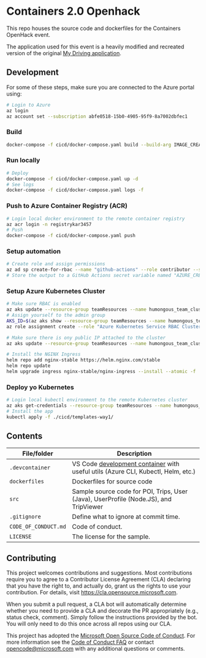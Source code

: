 # Containers 2.0 Openhack



<!--
Guidelines on README format: https://review.docs.microsoft.com/help/onboard/admin/samples/concepts/readme-template?branch=master

Guidance on onboarding samples to docs.microsoft.com/samples: https://review.docs.microsoft.com/help/onboard/admin/samples/process/onboarding?branch=master

Taxonomies for products and languages: https://review.docs.microsoft.com/new-hope/information-architecture/metadata/taxonomies?branch=master
-->

This repo houses the source code and dockerfiles for the Containers OpenHack event.

The application used for this event is a heavily modified and recreated version of the original [My Driving application](https://github.com/Azure-Samples/MyDriving).

## Development

For some of these steps, make sure you are connected to the Azure portal using:

```bash
# Login to Azure
az login
az account set --subscription abfe0518-15b0-4905-95f9-8a7002dbfec1
```

### Build

```bash
docker-compose -f cicd/docker-compose.yaml build --build-arg IMAGE_CREATE_DATE="`date -u +"%Y-%m-%dT%H:%M:%SZ"`" --build-arg IMAGE_SOURCE_REVISION="`git rev-parse HEAD`" --build-arg IMAGE_VERSION="`git describe --tags --abbrev=0`"
```

### Run locally

```bash
# Deploy
docker-compose -f cicd/docker-compose.yaml up -d
# See logs
docker-compose -f cicd/docker-compose.yaml logs -f
```

### Push to Azure Container Registry (ACR)

```bash
# Login local docker environment to the remote container registry
az acr login -n registrykar3457
# Push
docker-compose -f cicd/docker-compose.yaml push
```

### Setup automation

```bash
# Create role and assign permissions
az ad sp create-for-rbac --name "github-actions" --role contributor --scopes /subscriptions/abfe0518-15b0-4905-95f9-8a7002dbfec1 --sdk-auth
# Store the output to a GitHub Actions secret variable named "AZURE_CREDS"
```

### Setup Azure Kubernetes Cluster

```bash
# Make sure RBAC is enabled
az aks update --resource-group teamResources --name humongous_team_cluster --enable-aad --enable-azure-rbac --disable-local-accounts
# Assign yourself to the admin group
AKS_ID=$(az aks show --resource-group teamResources --name humongous_team_cluster --query id -o tsv)
az role assignment create --role "Azure Kubernetes Service RBAC Cluster Admin" --assignee [AAD account ID] --scope $AKS_ID

# Make sure there is ony public IP attached to the cluster
az aks update --resource-group teamResources --name humongous_team_cluster --load-balancer-managed-outbound-ip-count 1

# Install the NGINX Ingress
helm repo add nginx-stable https://helm.nginx.com/stable
helm repo update
helm upgrade ingress nginx-stable/nginx-ingress --install --atomic -f ./cicd/nginx-ingress.yaml
```

### Deploy yo Kubernetes

```bash
# Login local kubectl environment to the remote Kubernetes cluster
az aks get-credentials --resource-group teamResources --name humongous_team_cluster
# Install the app
kubectl apply -f ./cicd/templates-way1/
```

## Contents

| File/folder       | Description                                |
|-------------------|--------------------------------------------|
| `.devcontainer`   | VS Code [development container](https://code.visualstudio.com/docs/remote/containers) with useful utils (Azure CLI, Kubectl, Helm, etc.)   |
| `dockerfiles`     | Dockerfiles for source code                |
| `src`             | Sample source code for POI, Trips, User (Java), UserProfile (Node.JS), and TripViewer                     |
| `.gitignore`      | Define what to ignore at commit time.      |
| `CODE_OF_CONDUCT.md` | Code of conduct.                        |
| `LICENSE`         | The license for the sample.                |

## Contributing

This project welcomes contributions and suggestions.  Most contributions require you to agree to a
Contributor License Agreement (CLA) declaring that you have the right to, and actually do, grant us
the rights to use your contribution. For details, visit https://cla.opensource.microsoft.com.

When you submit a pull request, a CLA bot will automatically determine whether you need to provide
a CLA and decorate the PR appropriately (e.g., status check, comment). Simply follow the instructions
provided by the bot. You will only need to do this once across all repos using our CLA.

This project has adopted the [Microsoft Open Source Code of Conduct](https://opensource.microsoft.com/codeofconduct/).
For more information see the [Code of Conduct FAQ](https://opensource.microsoft.com/codeofconduct/faq/) or
contact [opencode@microsoft.com](mailto:opencode@microsoft.com) with any additional questions or comments.

